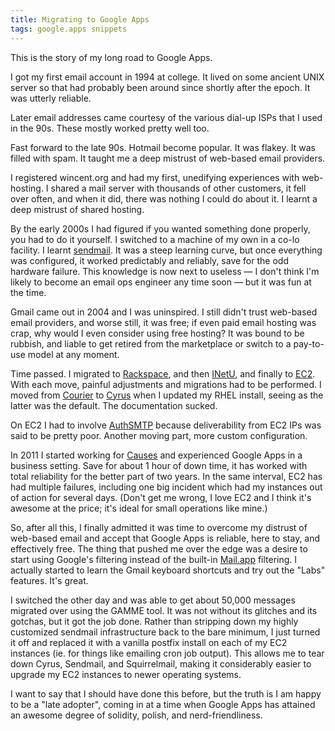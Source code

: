 ```yaml
---
title: Migrating to Google Apps
tags: google.apps snippets
---
```


This is the story of my long road to Google Apps.

I got my first email account in 1994 at college. It lived on some ancient UNIX server so that had probably been around since shortly after the epoch. It was utterly reliable.

Later email addresses came courtesy of the various dial-up ISPs that I used in the 90s. These mostly worked pretty well too.

Fast forward to the late 90s. Hotmail become popular. It was flakey. It was filled with spam. It taught me a deep mistrust of web-based email providers.

I registered wincent.org and had my first, unedifying experiences with web-hosting. I shared a mail server with thousands of other customers, it fell over often, and when it did, there was nothing I could do about it. I learnt a deep mistrust of shared hosting.

By the early 2000s I had figured if you wanted something done properly, you had to do it yourself. I switched to a machine of my own in a co-lo facility. I learnt [sendmail](/wiki/sendmail). It was a steep learning curve, but once everything was configured, it worked predictably and reliably, save for the odd hardware failure. This knowledge is now next to useless — I don't think I'm likely to become an email ops engineer any time soon — but it was fun at the time.

Gmail came out in 2004 and I was uninspired. I still didn't trust web-based email providers, and worse still, it was free; if even paid email hosting was crap, why would I even consider using free hosting? It was bound to be rubbish, and liable to get retired from the marketplace or switch to a pay-to-use model at any moment.

Time passed. I migrated to [Rackspace](/wiki/Rackspace), and then [INetU](/wiki/INetU), and finally to [EC2](/wiki/EC2). With each move, painful adjustments and migrations had to be performed. I moved from [Courier](/wiki/Courier) to [Cyrus](/wiki/Cyrus) when I updated my RHEL install, seeing as the latter was the default. The documentation sucked.

On EC2 I had to involve [AuthSMTP](/wiki/AuthSMTP) because deliverability from EC2 IPs was said to be pretty poor. Another moving part, more custom configuration.

In 2011 I started working for [Causes](/wiki/Causes) and experienced Google Apps in a business setting. Save for about 1 hour of down time, it has worked with total reliability for the better part of two years. In the same interval, EC2 has had multiple failures, including one big incident which had my instances out of action for several days. (Don't get me wrong, I love EC2 and I think it's awesome at the price; it's ideal for small operations like mine.)

So, after all this, I finally admitted it was time to overcome my distrust of web-based email and accept that Google Apps is reliable, here to stay, and effectively free. The thing that pushed me over the edge was a desire to start using Google's filtering instead of the built-in [Mail.app](/wiki/Mail.app) filtering. I actually started to learn the Gmail keyboard shortcuts and try out the "Labs" features. It's great.

I switched the other day and was able to get about 50,000 messages migrated over using the GAMME tool. It was not without its glitches and its gotchas, but it got the job done. Rather than stripping down my highly customized sendmail infrastructure back to the bare minimum, I just turned it off and replaced it with a vanilla postfix install on each of my EC2 instances (ie. for things like emailing cron job output). This allows me to tear down Cyrus, Sendmail, and Squirrelmail, making it considerably easier to upgrade my EC2 instances to newer operating systems.

I want to say that I should have done this before, but the truth is I am happy to be a "late adopter", coming in at a time when Google Apps has attained an awesome degree of solidity, polish, and nerd-friendliness.
